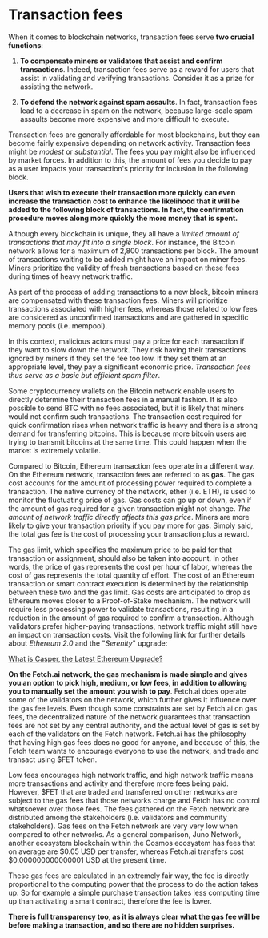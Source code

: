 # Transaction fees

When it comes to blockchain networks, transaction fees serve **two crucial functions**: 

1. **To compensate miners or validators that assist and confirm transactions**. Indeed, transaction fees serve as a reward 
   for users that assist in validating and verifying transactions. Consider it as a prize for assisting the network. 
   
2. **To defend the network against spam assaults**. In fact, transaction fees lead to a decrease in spam on the network, 
   because large-scale spam assaults become more expensive and more difficult to execute.

Transaction fees are generally affordable for most blockchains, but they can become fairly expensive depending on 
network activity. Transaction fees might be _modest_ or _substantial_. The fees you pay might also be influenced by 
market forces. In addition to this, the amount of fees you decide to pay as a user impacts your transaction's priority 
for inclusion in the following block. 

**Users that wish to execute their transaction more quickly can even increase the transaction cost to enhance the 
likelihood that it will be added to the following block of transactions. In fact, the confirmation procedure moves along 
more quickly the more money that is spent.**

Although every blockchain is unique, they all have a _limited amount of transactions that may fit into a single block_. 
For instance, the Bitcoin network allows for a maximum of 2,800 transactions per block. The amount of transactions 
waiting to be added might have an impact on miner fees. Miners prioritize the validity of fresh transactions based on 
these fees during times of heavy network traffic. 

As part of the process of adding transactions to a new block, bitcoin miners are compensated with these transaction 
fees. Miners will prioritize transactions associated with higher fees, whereas those related to low fees are considered
as unconfirmed transactions and are gathered in specific memory pools (i.e. mempool). 

In this context, malicious actors must pay a price for each transaction if they want to slow down the network. They risk 
having their transactions ignored by miners if they set the fee too low. If they set them at an appropriate level, they
pay a significant economic price. _Transaction fees thus serve as a basic but efficient spam filter_.
 
Some cryptocurrency wallets on the Bitcoin network enable users to directly determine their transaction fees in a manual 
fashion. It is also possible to send BTC with no fees associated, but it is likely that miners would not confirm such 
transactions. The transaction cost required for quick confirmation rises when network traffic is heavy and there is a 
strong demand for transferring bitcoins. This is because more bitcoin users are trying to transmit bitcoins at the same 
time. This could happen when the market is extremely volatile.

Compared to Bitcoin, Ethereum transaction fees operate in a different way. On the Ethereum network, transaction fees are 
referred to as **gas**. The gas cost accounts for the amount of processing power required to complete a transaction. The 
native currency of the network, ether (i.e. ETH), is used to monitor the fluctuating price of gas. Gas costs can go up 
or down, even if the amount of gas required for a given transaction might not change. _The amount of network traffic 
directly affects this gas price_. Miners are more likely to give your transaction priority if you pay more for gas. 
Simply said, the total gas fee is the cost of processing your transaction plus a reward. 

The gas limit, which specifies the maximum price to be paid for that transaction or assignment, should also be taken 
into account. In other words, the price of gas represents the cost per hour of labor, whereas the cost of gas represents 
the total quantity of effort. The cost of an Ethereum transaction or smart contract execution is determined by the 
relationship between these two and the gas limit. Gas costs are anticipated to drop as Ethereum moves closer to a 
Proof-of-Stake mechanism. The network will require less processing power to validate transactions, resulting in a 
reduction in the amount of gas required to confirm a transaction. Although validators prefer higher-paying transactions, 
network traffic might still have an impact on transaction costs. Visit the following link for further details about 
_Ethereum 2.0_ and the "_Serenity_" upgrade: 

[What is Casper, the Latest Ethereum Upgrade?](https://www.investopedia.com/news/what-casper-latest-ethereum-upgrade/#:~:text=Under%20the%20Casper%20protocol%2C%20as,on%20that%20block%20in%20ether)

**On the Fetch.ai network, the gas mechanism is made simple and gives you an option to pick high, medium, or low fees, 
in addition to allowing you to manually set the amount you wish to pay**. Fetch.ai does operate some of the validators on
the network, which further gives it influence over the gas fee levels. Even though some constraints are set by Fetch.ai 
on  gas fees, the decentralized nature of the network guarantees that transaction fees are not set by any central 
authority, and the actual level of gas is set by each of the validators on the Fetch network. Fetch.ai has the 
philosophy that having high gas fees does no good for anyone, and because of this, the Fetch team wants to encourage 
everyone to use the network, and trade and transact using $FET token. 

Low fees encourages high network traffic, and high network traffic means more transactions and activity and therefore 
more fees being paid. However, $FET that are traded and transferred on other networks are subject to the gas fees that 
those networks charge and Fetch has no control whatsoever over those fees. The fees gathered on the Fetch network are 
distributed among the stakeholders (i.e. validators and community stakeholders). Gas fees on the Fetch network are very 
very low when compared to other networks. As a general comparison, Juno Network, another ecosystem blockchain within the
Cosmos ecosystem has fees that on average are $0.05 USD per transfer, whereas Fetch.ai transfers cost 
$0.000000000000001 USD at the present time. 

These gas fees  are calculated in an extremely fair way, the fee is directly proportional to the computing power that 
the process to do the action takes up. So for example a simple purchase transaction takes less computing time up than 
activating a smart contract, therefore the fee is lower. 

**There is full transparency too, as it is always clear what the gas fee will be before making a transaction, and so 
there are no hidden surprises.**
